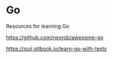 # Go

Resources for learning Go

<https://github.com/rwxrob/awesome-go>

<https://quii.gitbook.io/learn-go-with-tests>
